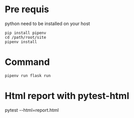# Pre requis

python need to be installed on your host

```
pip install pipenv
cd /path/root/site
pipenv install
```

# Command

`pipenv run flask run`


# Html report with pytest-html

pytest --html=report.html 